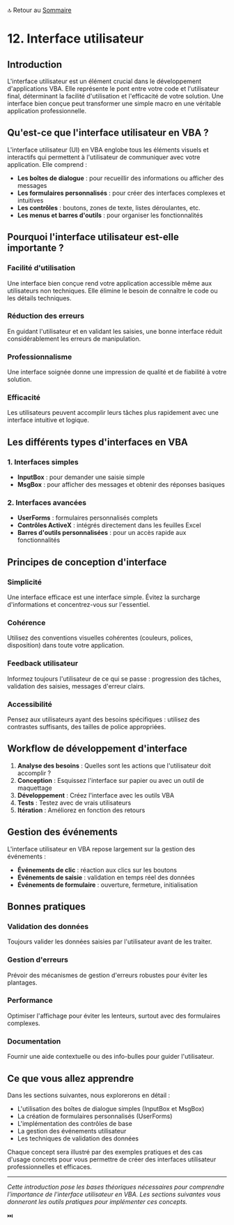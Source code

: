 🔝 Retour au [Sommaire](/SOMMAIRE.md)

# 12. Interface utilisateur

## Introduction

L'interface utilisateur est un élément crucial dans le développement d'applications VBA. Elle représente le pont entre votre code et l'utilisateur final, déterminant la facilité d'utilisation et l'efficacité de votre solution. Une interface bien conçue peut transformer une simple macro en une véritable application professionnelle.

## Qu'est-ce que l'interface utilisateur en VBA ?

L'interface utilisateur (UI) en VBA englobe tous les éléments visuels et interactifs qui permettent à l'utilisateur de communiquer avec votre application. Elle comprend :

- **Les boîtes de dialogue** : pour recueillir des informations ou afficher des messages
- **Les formulaires personnalisés** : pour créer des interfaces complexes et intuitives
- **Les contrôles** : boutons, zones de texte, listes déroulantes, etc.
- **Les menus et barres d'outils** : pour organiser les fonctionnalités

## Pourquoi l'interface utilisateur est-elle importante ?

### Facilité d'utilisation
Une interface bien conçue rend votre application accessible même aux utilisateurs non techniques. Elle élimine le besoin de connaître le code ou les détails techniques.

### Réduction des erreurs
En guidant l'utilisateur et en validant les saisies, une bonne interface réduit considérablement les erreurs de manipulation.

### Professionnalisme
Une interface soignée donne une impression de qualité et de fiabilité à votre solution.

### Efficacité
Les utilisateurs peuvent accomplir leurs tâches plus rapidement avec une interface intuitive et logique.

## Les différents types d'interfaces en VBA

### 1. Interfaces simples
- **InputBox** : pour demander une saisie simple
- **MsgBox** : pour afficher des messages et obtenir des réponses basiques

### 2. Interfaces avancées
- **UserForms** : formulaires personnalisés complets
- **Contrôles ActiveX** : intégrés directement dans les feuilles Excel
- **Barres d'outils personnalisées** : pour un accès rapide aux fonctionnalités

## Principes de conception d'interface

### Simplicité
Une interface efficace est une interface simple. Évitez la surcharge d'informations et concentrez-vous sur l'essentiel.

### Cohérence
Utilisez des conventions visuelles cohérentes (couleurs, polices, disposition) dans toute votre application.

### Feedback utilisateur
Informez toujours l'utilisateur de ce qui se passe : progression des tâches, validation des saisies, messages d'erreur clairs.

### Accessibilité
Pensez aux utilisateurs ayant des besoins spécifiques : utilisez des contrastes suffisants, des tailles de police appropriées.

## Workflow de développement d'interface

1. **Analyse des besoins** : Quelles sont les actions que l'utilisateur doit accomplir ?
2. **Conception** : Esquissez l'interface sur papier ou avec un outil de maquettage
3. **Développement** : Créez l'interface avec les outils VBA
4. **Tests** : Testez avec de vrais utilisateurs
5. **Itération** : Améliorez en fonction des retours

## Gestion des événements

L'interface utilisateur en VBA repose largement sur la gestion des événements :

- **Événements de clic** : réaction aux clics sur les boutons
- **Événements de saisie** : validation en temps réel des données
- **Événements de formulaire** : ouverture, fermeture, initialisation

## Bonnes pratiques

### Validation des données
Toujours valider les données saisies par l'utilisateur avant de les traiter.

### Gestion d'erreurs
Prévoir des mécanismes de gestion d'erreurs robustes pour éviter les plantages.

### Performance
Optimiser l'affichage pour éviter les lenteurs, surtout avec des formulaires complexes.

### Documentation
Fournir une aide contextuelle ou des info-bulles pour guider l'utilisateur.

## Ce que vous allez apprendre

Dans les sections suivantes, nous explorerons en détail :

- L'utilisation des boîtes de dialogue simples (InputBox et MsgBox)
- La création de formulaires personnalisés (UserForms)
- L'implémentation des contrôles de base
- La gestion des événements utilisateur
- Les techniques de validation des données

Chaque concept sera illustré par des exemples pratiques et des cas d'usage concrets pour vous permettre de créer des interfaces utilisateur professionnelles et efficaces.

---

*Cette introduction pose les bases théoriques nécessaires pour comprendre l'importance de l'interface utilisateur en VBA. Les sections suivantes vous donneront les outils pratiques pour implémenter ces concepts.*

⏭️
